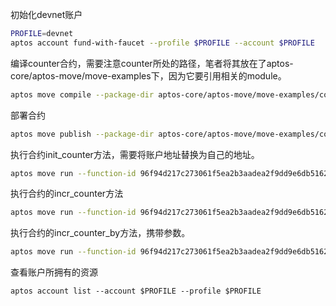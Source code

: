 
初始化devnet账户

```sh
PROFILE=devnet
aptos account fund-with-faucet --profile $PROFILE --account $PROFILE
```

编译counter合约，需要注意counter所处的路径，笔者将其放在了aptos-core/aptos-move/move-examples下，因为它要引用相关的module。
```sh
aptos move compile --package-dir aptos-core/aptos-move/move-examples/counter/ --named-addresses MyCounterAddr=$PROFILE
```

部署合约
```sh
aptos move publish --package-dir aptos-core/aptos-move/move-examples/counter/ --named-addresses MyCounterAddr=$PROFILE  --profile $PROFILE
```

执行合约init_counter方法，需要将账户地址替换为自己的地址。
```sh
aptos move run --function-id 96f94d217c273061f5ea2b3aadea2f9dd9e6db5162655816dd679b05c5b20621::MyCounter::init_counter   --profile $PROFILE
```

执行合约的incr_counter方法
```sh
aptos move run --function-id 96f94d217c273061f5ea2b3aadea2f9dd9e6db5162655816dd679b05c5b20621::MyCounter::incr_counter   --profile $PROFILE
```
执行合约的incr_counter_by方法，携带参数。

```sh
aptos move run --function-id 96f94d217c273061f5ea2b3aadea2f9dd9e6db5162655816dd679b05c5b20621::MyCounter::incr_counter_by --args u64:5!   --profile $PROFILE
```

查看账户所拥有的资源
```
aptos account list --account $PROFILE --profile $PROFILE
```
